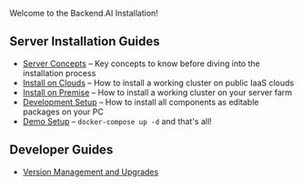 
Welcome to the Backend.AI Installation!

## Server Installation Guides

* [Server Concepts](install/server-concepts.md) – Key concepts to know before diving into the installation process
* [Install on Clouds](install-on-clouds.md) – How to install a working cluster on public IaaS clouds
* [Install on Premise](install-on-premise) – How to install a working cluster on your server farm
* [Development Setup](./development-setup.md) – How to install all components as editable packages on your PC
* [Demo Setup](./demo-setup.md) – `docker-compose up -d` and that's all!

## Developer Guides

* [Version Management and Upgrades](install/version-management-and-upgrades.md)